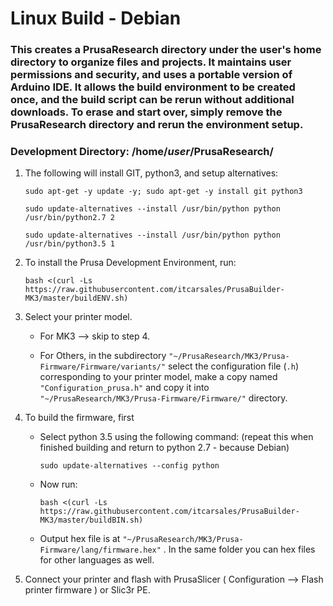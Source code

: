# Linux Build - Debian

### This creates a PrusaResearch directory under the user's home directory to organize files and projects.  It maintains user permissions and security, and uses a portable version of Arduino IDE.  It allows the build environment to be created once, and the build script can be rerun without additional downloads.  To erase and start over, simply remove the PrusaResearch directory and rerun the environment setup.

### Development Directory: /home/*user*/PrusaResearch/

1. The following will install GIT, python3, and setup alternatives:

   ```sudo apt-get -y update -y; sudo apt-get -y install git python3```

   ```sudo update-alternatives --install /usr/bin/python python /usr/bin/python2.7 2```

   ```sudo update-alternatives --install /usr/bin/python python /usr/bin/python3.5 1```

2. To install the Prusa Development Environment, run:

   ```bash <(curl -Ls https://raw.githubusercontent.com/itcarsales/PrusaBuilder-MK3/master/buildENV.sh)```

3. Select your printer model. 
   - For MK3 --> skip to step 4. 

   - For Others, in the subdirectory `"~/PrusaResearch/MK3/Prusa-Firmware/Firmware/variants/"` select the configuration file (`.h`) corresponding to your printer model, make a copy named `"Configuration_prusa.h"` and copy it into `"~/PrusaResearch/MK3/Prusa-Firmware/Firmware/"` directory.  
   
4. To build the firmware, first

      - Select python 3.5 using the following command: (repeat this when finished building and return to python 2.7 - because Debian)

         ```sudo update-alternatives --config python```

      - Now run:

         ```bash <(curl -Ls https://raw.githubusercontent.com/itcarsales/PrusaBuilder-MK3/master/buildBIN.sh)```

   - Output hex file is at `"~/PrusaResearch/MK3/Prusa-Firmware/lang/firmware.hex"` . In the same folder you can hex files for other languages as well.

5. Connect your printer and flash with PrusaSlicer ( Configuration --> Flash printer firmware ) or Slic3r PE.